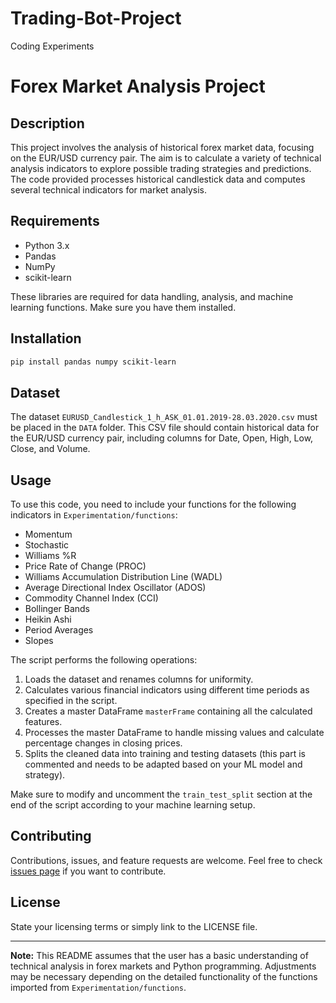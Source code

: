 # Trading-Bot-Project
Coding Experiments
# Forex Market Analysis Project

## Description

This project involves the analysis of historical forex market data, focusing on the EUR/USD currency pair. The aim is to calculate a variety of technical analysis indicators to explore possible trading strategies and predictions. The code provided processes historical candlestick data and computes several technical indicators for market analysis. 

## Requirements

- Python 3.x
- Pandas
- NumPy
- scikit-learn

These libraries are required for data handling, analysis, and machine learning functions. Make sure you have them installed.

## Installation

```bash
pip install pandas numpy scikit-learn
```

## Dataset

The dataset `EURUSD_Candlestick_1_h_ASK_01.01.2019-28.03.2020.csv` must be placed in the `DATA` folder. This CSV file should contain historical data for the EUR/USD currency pair, including columns for Date, Open, High, Low, Close, and Volume.

## Usage

To use this code, you need to include your functions for the following indicators in `Experimentation/functions`:
- Momentum
- Stochastic
- Williams %R
- Price Rate of Change (PROC)
- Williams Accumulation Distribution Line (WADL)
- Average Directional Index Oscillator (ADOS)
- Commodity Channel Index (CCI)
- Bollinger Bands
- Heikin Ashi
- Period Averages
- Slopes

The script performs the following operations:
1. Loads the dataset and renames columns for uniformity.
2. Calculates various financial indicators using different time periods as specified in the script.
3. Creates a master DataFrame `masterFrame` containing all the calculated features.
4. Processes the master DataFrame to handle missing values and calculate percentage changes in closing prices.
5. Splits the cleaned data into training and testing datasets (this part is commented and needs to be adapted based on your ML model and strategy).

Make sure to modify and uncomment the `train_test_split` section at the end of the script according to your machine learning setup.

## Contributing

Contributions, issues, and feature requests are welcome. Feel free to check [issues page](#) if you want to contribute.

## License

State your licensing terms or simply link to the LICENSE file.

---

**Note:** This README assumes that the user has a basic understanding of technical analysis in forex markets and Python programming. Adjustments may be necessary depending on the detailed functionality of the functions imported from `Experimentation/functions`.
